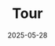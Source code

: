 ---
title: Tour
date: 2025-05-28
type: landing
sections:
  - block: slider
    content:
      slides:
        - title: 👋 Welcome to the SMPL
          content: Here, we are trying to learn from **Living** machinery...
          align: center
          background:
            image:
              filename: coders.jpg
              filters:
                brightness: 0.7
            position: right
            color: "#666"
        - title: Swimming Bacteria - Microswimmer
          content: Just as Aristotle once pondered why humans swing their arms while walking, we wonder for what E. coli do wobble spontaneously as they swim.
          align: left
          background:
            image:
              filename: wobble.png
              filters:
                brightness: 0.7
            position: center
            color: "#555"
        - title: Swimming in Complex Environments
          content: Comlex fluids, versatile boundaries, confinements
          align: right
          background:
            image:
              filename: welcome.jpg
              filters:
                brightness: 0.5
            position: center
            color: "#333"
          link:
            icon: graduation-cap
            icon_pack: fas
            text: Join Us
            url: ../contact/
        - title: Dynamics of actin filamen in simple and biological flows
          content: Comlex fluids, versatile boundaries, confinements
          align: right
          background:
            image:
              filename: welcome.jpg
              filters:
                brightness: 0.5
            position: center
            color: "#333"
          link:
            icon: graduation-cap
            icon_pack: fas
            text: Join Us
            url: ../contact/    
    design:
      slide_height: ""
      is_fullscreen: true
      loop: false
      interval: 2000
  - block: collection
    content:
      title: Force sensing of bacterial flagella motor
      text: "How the bacteria sense the dynamic flows?"
      image:
      count: 5
      filters:
        folders:
          - publication
        publication_type: article
    design:
      view: citation
      columns: "1"     
  - block: collection
    content:
      title: Swimming gaits of growing bacteria
      text: "How the bacteria behave when subjected to flow, boundary and at different phenotype?"
      image:
      count: 5
      filters:
        folders:
          - publication
        publication_type: article
    design:
      view: citation
      columns: "1" 
  
---